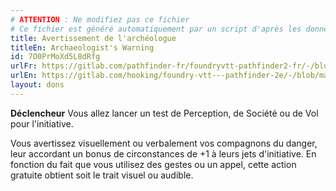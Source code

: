 ```yaml
---
# ATTENTION : Ne modifiez pas ce fichier
# Ce fichier est généré automatiquement par un script d'après les données du module Foundry VTT officiel et de sa traduction
title: Avertissement de l'archéologue
titleEn: Archaeologist's Warning
id: 7O0PrMoXd5L8dRfg
urlFr: https://gitlab.com/pathfinder-fr/foundryvtt-pathfinder2-fr/-/blob/master/data/feats/7O0PrMoXd5L8dRfg.htm
urlEn: https://gitlab.com/hooking/foundry-vtt---pathfinder-2e/-/blob/master/packs/data/feats.db/archaeologist-s-warning.json
layout: dons
---
```

**Déclencheur** Vous allez lancer un test de Perception, de Société ou de Vol pour l'initiative.

Vous avertissez visuellement ou verbalement vos compagnons du danger, leur accordant un bonus de circonstances de +1 à leurs jets d'initiative. En fonction du fait que vous utilisez des gestes ou un appel, cette action gratuite obtient soit le trait visuel ou audible.
